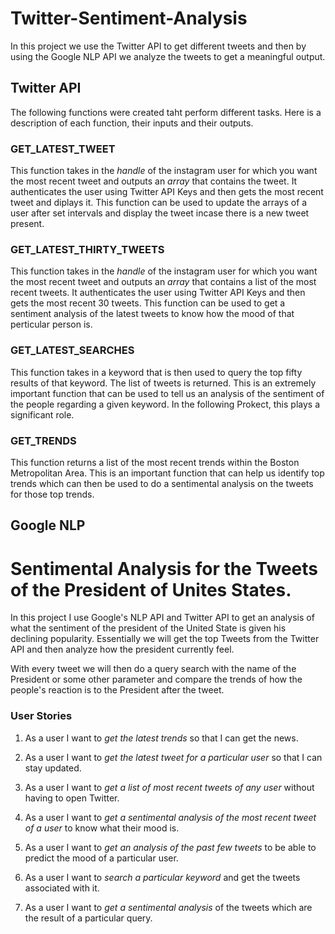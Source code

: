 # Twitter-Sentiment-Analysis
In this project we use the Twitter API to get different tweets and then by using the Google NLP API we analyze the tweets to get a meaningful output.


## Twitter API
The following functions were created taht perform different tasks. Here is a description of each function, their inputs and their outputs.

### GET_LATEST_TWEET
This function takes in the *handle* of the instagram user for which you want the most recent tweet and outputs an *array* that contains the tweet. It authenticates the user using Twitter API Keys and then gets the most recent tweet and diplays it. This function can be used to update the arrays of a user after set intervals and display the tweet incase there is a new tweet present.

### GET_LATEST_THIRTY_TWEETS

This function takes in the *handle* of the instagram user for which you want the most recent tweet and outputs an *array* that contains a list of the most recent tweets. It authenticates the user using Twitter API Keys and then gets the most recent 30 tweets. This function can be used to get a sentiment analysis of the latest tweets to know how the mood of that perticular person is.

### GET_LATEST_SEARCHES

This function takes in a keyword that is then used to query the top fifty results of that keyword. The list of tweets is returned. This is an extremely important function that can be used to tell us an analysis of the sentiment of the people regarding a given keyword. In the following Prokect, this plays a significant role.

### GET_TRENDS

This function returns a list of the most recent trends within the Boston Metropolitan Area. This is an important function that can help us identify top trends which can then be used to do a sentimental analysis on the tweets for those top trends. 


## Google NLP



# Sentimental Analysis for the Tweets of the President of Unites States.
In this project I use Google's NLP API and Twitter API to get an analysis of what the sentiment of the president of the United State is given his declining popularity. Essentially we will get the top Tweets from the Twitter API and then analyze how the president currently feel.

With every tweet we will then do a query search with the name of the President or some other parameter and compare the trends of how the people's reaction is to the President after the tweet.

### User Stories

1. As a user I want to *get the latest trends* so that I can get the news.

2. As a user I want to *get the latest tweet for a particular user* so that I can stay updated.

3. As a user I want to *get a list of most recent tweets of any user* without having to open Twitter.

4. As a user I want to *get a sentimental analysis of the most recent tweet of a user* to know what their mood is.

5. As a user I want to *get an analysis of the past few tweets* to be able to predict the mood of a particular user.

6. As a user I want to *search a particular keyword* and get the tweets associated with it.

7. As a user I want to *get a sentimental analysis* of the tweets which are the result of a particular query.
